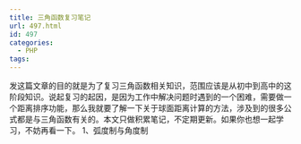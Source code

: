 ```yaml
---
title: 三角函数复习笔记
url: 497.html
id: 497
categories:
  - PHP
tags:
---
```


发这篇文章的目的就是为了复习三角函数相关知识，范围应该是从初中到高中的这阶段知识。说起复习的起因，是因为工作中解决问题时遇到的一个困难，需要做一个距离排序功能，那么我就要了解一下关于球面距离计算的方法，涉及到的很多公式都是与三角函数有关的。本文只做积累笔记，不定期更新。如果你也想一起学习，不妨再看一下。 1、弧度制与角度制